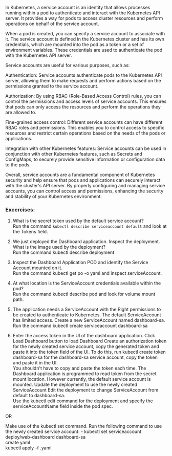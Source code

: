 In Kubernetes, a service account is an identity that allows processes running within a pod to authenticate and interact with the Kubernetes API server. It provides a way for pods to access cluster resources and perform operations on behalf of the service account.  

When a pod is created, you can specify a service account to associate with it. The service account is defined in the Kubernetes cluster and has its own credentials, which are mounted into the pod as a token or a set of environment variables. These credentials are used to authenticate the pod with the Kubernetes API server.

Service accounts are useful for various purposes, such as:

Authentication: Service accounts authenticate pods to the Kubernetes API server, allowing them to make requests and perform actions based on the permissions granted to the service account.

Authorization: By using RBAC (Role-Based Access Control) rules, you can control the permissions and access levels of service accounts. This ensures that pods can only access the resources and perform the operations they are allowed to.

Fine-grained access control: Different service accounts can have different RBAC roles and permissions. This enables you to control access to specific resources and restrict certain operations based on the needs of the pods or applications.

Integration with other Kubernetes features: Service accounts can be used in conjunction with other Kubernetes features, such as Secrets and ConfigMaps, to securely provide sensitive information or configuration data to the pods.

Overall, service accounts are a fundamental component of Kubernetes security and help ensure that pods and applications can securely interact with the cluster's API server. By properly configuring and managing service accounts, you can control access and permissions, enhancing the security and stability of your Kubernetes environment. 
 
 ### Excercises:
 
 1. What is the secret token used by the default service account?  
 Run the command `kubectl describe serviceaccount default` and look at the Tokens field.  
 
 2. We just deployed the Dashboard application. Inspect the deployment. What is the image used by the deployment?  
Run the command kubectl describe deployment  
 
3. Inspect the Dashboard Application POD and identify the Service Account mounted on it.  
Run the
command kubectl get po -o yaml and inspect serviceAccount.  

4. At what location is the ServiceAccount credentials available within the pod?  
Run the command kubectl describe pod and look for volume mount path.  

5. The application needs a ServiceAccount with the Right permissions to be created to authenticate to Kubernetes. The default ServiceAccount has limited access. Create a new ServiceAccount named dashboard-sa.  
Run the command kubectl create serviceaccount dashboard-sa  

6. Enter the access token in the UI of the dashboard application. Click Load Dashboard button to load Dashboard
Create an authorization token for the newly created service account, copy the generated token and paste it into the token field of the UI.
To do this, run kubectl create token dashboard-sa for the dashboard-sa service account, copy the token and paste it in the UI.  
You shouldn't have to copy and paste the token each time. The Dashboard application is programmed to read token from the secret mount location. However currently, the default service account is mounted. Update the deployment to use the newly created ServiceAccount
Edit the deployment to change ServiceAccount from default to dashboard-sa.  
Use the kubectl edit command for the deployment and specify the serviceAccountName field inside the pod spec.

OR

Make use of the kubectl set command. Run the following command to use the newly created service account: - kubectl set serviceaccount deploy/web-dashboard dashboard-sa  
create yaml  
kubectl apply -f <FILE-NAME>.yaml  
  
  




